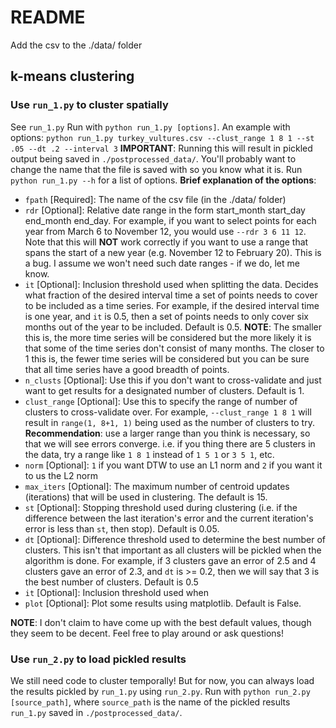 # README

Add the csv to the ./data/ folder

## k-means clustering

### Use `run_1.py` to cluster spatially

See `run_1.py`
Run with `python run_1.py [options]`.
An example with options: `python run_1.py turkey_vultures.csv --clust_range 1 8 1 --st .05 --dt .2 --interval 3`
**IMPORTANT**: Running this will result in pickled output being saved in `./postprocessed_data/`. You'll probably want to change the name that the file is saved with so you know what it is.
Run `python run_1.py --h` for a list of options.
**Brief explanation of the options**:
- `fpath`       [Required]: The name of the csv file (in the ./data/ folder)
- `rdr`         [Optional]: Relative date range in the form start_month start_day end_month end_day. For example, if you want to select points for each year from March 6 to November 12, you would use `--rdr 3 6 11 12`. Note that this will **NOT** work correctly if you want to use a range that spans the start of a new year (e.g. November 12 to February 20). This is a bug. I assume we won't need such date ranges - if we do, let me know.
- `it`         [Optional]: Inclusion threshold used when splitting the data. Decides what fraction of the desired interval time a set of points needs to cover to be included as a time series. For example, if the desired interval time is one year, and `it` is 0.5, then a set of points needs to only cover six months out of the year to be included. Default is 0.5. **NOTE**: The smaller this is, the more time series will be considered but the more likely it is that some of the time series don't consist of many months. The closer to 1 this is, the fewer time series will be considered but you can be sure that all time series have a good breadth of points.
- `n_clusts`    [Optional]: Use this if you don't want to cross-validate and just want to get results for a designated number of clusters. Default is 1.
- `clust_range` [Optional]: Use this to specify the range of number of clusters to cross-validate over. For example, `--clust_range 1 8 1` will result in `range(1, 8+1, 1)` being used as the number of clusters to try. **Recommendation**: use a larger range than you think is necessary, so that we will see errors converge. i.e. if you thing there are 5 clusters in the data, try a range like `1 8 1` instead of `1 5 1` or `3 5 1`, etc.
- `norm`        [Optional]: `1` if you want DTW to use an L1 norm and `2` if you want it to us the L2 norm
- `max_iters`   [Optional]: The maximum number of centroid updates (iterations) that will be used in clustering. The default is 15.
- `st`          [Optional]: Stopping threshold used during clustering (i.e. if the difference between the last iteration's error and the current iteration's error is less than `st`, then stop). Default is 0.05.
- `dt`          [Optional]: Difference threshold used to determine the best number of clusters. This isn't that important as all clusters will be pickled when the algorithm is done. For example, if 3 clusters gave an error of 2.5 and 4 clusters gave an error of 2.3, and `dt` is >= 0.2, then we will say that 3 is the best number of clusters. Default is 0.5
- `it`          [Optional]: Inclusion threshold used when
- `plot`        [Optional]: Plot some results using matplotlib. Default is False.

**NOTE**: I don't claim to have come up with the best default values, though they seem to be decent. Feel free to play around or ask questions!

### Use `run_2.py` to load pickled results

We still need code to cluster temporally! But for now, you can always load the results pickled by `run_1.py` using `run_2.py`.
Run with `python run_2.py [source_path]`, where `source_path` is the name of the pickled results `run_1.py` saved in `./postprocessed_data/`.
